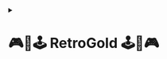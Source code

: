 
<details><summary><h1><strong>🎮​👾​🕹️​ RetroGold 🕹️​👾​🎮</strong></h1></summary>  

**RetroGold** es tu portal para revivir los videojuegos clásicos, impulsado por el emulador **MAME**.  
Una experiencia envolvente para los fans del retro gaming, permitiendo jugar títulos icónicos de los salones recreativos.  

<img src="https://github.com/user-attachments/assets/e8d85532-bad1-464d-8d1b-57406362fe65" width="250" height="250">  
<br>
🔗 [Core del Proyecto](https://github.com/ImDeathWis/Proyecto-pagina-emulacion./blob/main/core_proyecto_Retrogold.md)

---

<details><summary><h2><strong>🛠️ Mapa de la Red</strong></h2></summary>  

📷 Diagrama general de la red implementada:  

<img src="https://github.com/ImDeathWis/Proyecto-pagina-emulacion./blob/main/imagenes/mapa_de_red.jpg" width="960" height="540">  

📄 [Briefing del Proyecto (Resumen)](https://github.com/ImDeathWis/Proyecto-pagina-emulacion./blob/main/brifing.md)  


</details>  

---

<details><summary><h2><strong>🏗️ Arquitectura del Sistema</strong></h2></summary>  

**Componentes principales del entorno:**  

- **Servidor Web (Apache):** Aloja el portal de juegos retro.  
- **Servidor DNS:** Resuelve los dominios internos de la red.  
- **Servidor DHCP:** Asigna direcciones IP automáticamente.  
- **Firewall (Sophos):** Sistema final elegido para proteger la infraestructura.  
  - Inicialmente se utilizó **pfSense**, pero fue reemplazado por **Sophos Firewall** tras una búsqueda e investigación autónoma.  
- **VPN (WireGuard):** Implementado para simular el acceso remoto seguro desde otra red.  

📋 [Listado de Tareas del Equipo](https://github.com/ImDeathWis/Proyecto-pagina-emulacion./blob/main/Especificar%20listado%20de%20tareas.md)  

</details>  

---

<details><summary><h2><strong>🎯 Objetivos del Sistema</strong></h2></summary>  

- 🎮 **Acceso a Juegos Retro de Arcade**  
  Disfrutar de títulos clásicos alojados en un servidor web usando el emulador MAME.

- 🔐 **Modularidad y Seguridad**  
  Separar roles entre servidores y aplicar medidas de seguridad usando un firewall dedicado.

- 🌐 **Acceso Remoto Seguro**  
  Implementación de acceso por VPN mediante **WireGuard** para gestionar el entorno desde otra red.

👥 [Asignación de Roles del Equipo](https://github.com/ImDeathWis/Proyecto-pagina-emulacion./blob/main/Asignar%20roles%20y%20responsabilidades%20del%20equipo.md)  

</details>  

---

<details><summary><h2><strong>⚙️ Funcionamiento General</strong></h2></summary>  

Los usuarios acceden a una web donde pueden explorar y lanzar juegos clásicos. La comunicación entre servicios es la clave.  

---

### 1️⃣ Servidor Web (Apache)  
🔗 [Ver configuración detallada](https://github.com/ImDeathWis/Proyecto-pagina-emulacion./blob/main/Apache.md)  
- Alojamiento del sitio web (HTML, CSS, JS)  
- Integración de MAME + carga de ROMs desde servidor FTP  
- HTTPS mediante certificado SSL/TLS  

---

### 2️⃣ Servidor DNS  
🔗 [DNS y DHCP antes del SOPHOS](https://github.com/ImDeathWis/Proyecto-pagina-emulacion./blob/main/DNSyDHCP.md)  
🔗 [DNS integrado con Sophos](https://github.com/ImDeathWis/Proyecto-pagina-emulacion./blob/main/DNS%20con%20sophos%20Incluido.md)  
- Resolución de nombres internos  
- Subdominios personalizados  
- Redundancia con Google DNS y Cloudflare  

---

### 3️⃣ Servidor DHCP  
🔗 [Configuración DHCP](https://github.com/ImDeathWis/Proyecto-pagina-emulacion./blob/main/DNSyDHCP.md)  
- Asignación dinámica de IP  
- Gestión de rangos para distintas redes/dispositivos  

---

### 4️⃣ Firewall  
🔗 [Configuración temporal con pfSense](https://github.com/ImDeathWis/Proyecto-pagina-emulacion./blob/main/pfesense.md) <br>
🔗 [Configuración de Sophos y VPN](https://github.com/ImDeathWis/Proyecto-pagina-emulacion./blob/main/SOPHOS%20DHCP%20%2B%20FIREWALL%20.md)
- pfSense se utilizó al inicio del proyecto para pruebas básicas.  
- Posteriormente, se migró a **Sophos Firewall**, con reglas configuradas tras investigación adicional por parte del equipo.  

---

### 5️⃣ Acceso Remoto Seguro

Para simular el acceso externo al entorno de RetroGold, se configuró un sistema VPN basado en **SSL VPN Remote Access**, utilizando el propio firewall **Sophos**.
Además, para facilitar la apertura de puertos desde redes sin acceso a configuración NAT, se utilizó la herramienta **Ngrok**, lo que permitió exponer servicios locales a través de túneles seguros.
🔒 Esto proporcionó una conexión cifrada entre el entorno interno y el cliente externo, simulando un acceso remoto real.


</details>  

---

<details><summary><h2><strong>📦 Almacenamiento y Backups con TrueNAS</strong></h2></summary>  

Como parte de la infraestructura, se utilizó **TrueNAS** para gestionar el almacenamiento centralizado y las copias de seguridad del proyecto:  
<br>
🔗 [Configuración de TrueNAS](https://github.com/ImDeathWis/Proyecto-pagina-emulacion./blob/main/Backup_TrueNAS_Tutorial.md)<br>

- 📁 **Servidor de almacenamiento (NAS)** virtualizado en una máquina independiente.  
- 🛡️ **RAID 5** configurado para tolerancia a fallos y seguridad de datos.  
- 🔄 **Backups automatizados** de los servicios críticos del sistema (Apache, configuraciones DNS/DHCP, etc).  
- 🔗 **Integración vía rsync** desde servidores hacia datasets de TrueNAS.  
- 👤 Acceso configurado por usuarios y permisos definidos por dataset para asegurar el aislamiento de información.  

🔧 Se realizó la configuración completa desde la interfaz web de TrueNAS, asegurando facilidad de administración y monitoreo.  

</details> 

---

<details><summary><h2><strong>🧰 Tecnologías Utilizadas</strong></h2></summary>  

**Virtualización:**  
- VirtualBox / VMware  
- Docker + Portainer o Lazydocker  

**Red y Seguridad:**  
- Bind9 (DNS)  
- ISC DHCP Server  
- Sophos Firewall  

**Emulación y Servidores:**  
- Apache  
- RetroArch  

**Desarrollo Web:**  
- HTML, CSS, JavaScript  
- C# + WebAssembly (Blazor)  
- Figma para diseño UI  

**Gestión del Proyecto:**  
- GitHub (repositorio + documentación)  

</details>  

---

<details><summary><h2><strong>🖥️ Hardware Recomendado</strong></h2></summary>  

### Por máquina virtual (MV):  
- CPU: 2 núcleos  
- RAM: 2 GB  
- Disco: 20 GB SSD  
- Red: 1 Gbps  

### Para máquina física (host):  
- CPU: Intel i5/i7 o Ryzen 5/7  
- RAM: 8–16 GB  
- Almacenamiento: SSD 256 GB+  
- Conectividad: Wi-Fi y Ethernet  

</details>  

---

<details><summary><h2><strong>🔌 Servicios a Implementar</strong></h2></summary>  

| Servicio               | Función principal                                  | Herramienta                  |
|------------------------|---------------------------------------------------|------------------------------|
| Servidor Web           | Portal de juegos retro                            | Apache                       |
| DNS                    | Resolución de dominios internos                   | Bind9                        |
| DHCP                   | Asignación de IPs dinámicas                       | ISC DHCP Server              |
| Firewall               | Seguridad de la red                               | Sophos Firewall              |
| Emulación              | Juegos clásicos retro                             | RetroArch                    |
| Desarrollo Web         | Interfaz web interactiva                          | HTML, CSS, JS, C#, Blazor    |
| Control de versiones   | Documentación y desarrollo colaborativo           | GitHub                       |

</details>  

---

<details><summary><h2><strong>💽 Sistemas Operativos</strong></h2></summary>  

| Sistema Operativo     | Uso en el Proyecto                 | Versión Recomendada    |
|-----------------------|------------------------------------|------------------------|
| Ubuntu Server         | Servidores principales              | 22.04 LTS              |
| Ubuntu Desktop        | Desarrollo y pruebas gráficas       | 22.04 LTS              |
| Sophos Firewall OS    | Gestión de seguridad de red         | Sophos XG / UTM        |

</details>  

---

<details><summary><h2><strong>📚 Bibliografía</strong></h2></summary>  

- https://github.com/mamedev/mame  
- https://github.com/ybootin/mamejs?tab=readme-ov-file  
- https://www.digitalocean.com/community/tutorials/how-to-install-the-apache-web-server-on-ubuntu-20-04-es  
- https://www.youtube.com/watch?v=WyR-qPAagLo  
- https://www.ionos.es/digitalguide/servidores/configuracion/instalar-apache-en-ubuntu/  
- https://extassisnetwork.com/tutoriales/como-instalar-apache-en-ubuntu/  
- https://ubuntu.com/server/docs/set-up-an-ftp-server  
- https://github.com/kabukki/wasm-nes  
- https://www.php.net/manual/es/function.phpinfo.php  
- https://github.com/mupen64plus  
- https://jsnes.org/  
- https://www.youtube.com/watch?v=nQu4U0r-w-M&list=PLS1R8PLgpkVROGR9dAWw6gtyuq_oA-Z2q&index=6
- https://www.youtube.com/watch?v=FZv3zBIH8io&t=99s

</details>  
